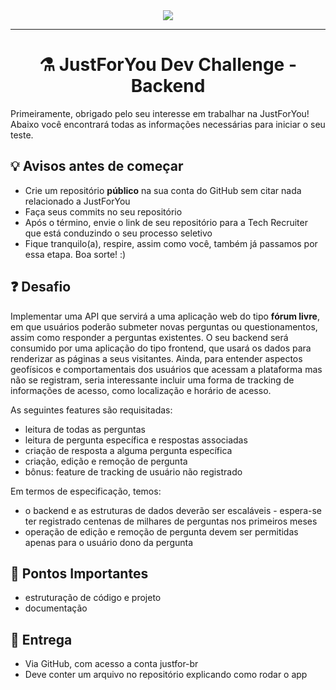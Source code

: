 <div align="center">
  <img src="https://revobeautytech.com.br/assinaturas/logo-jfy.png">
</div>

---

<div align="center">
  <h1>⚗️ JustForYou Dev Challenge - Backend</h1>
</div>

Primeiramente, obrigado pelo seu interesse em trabalhar na JustForYou! Abaixo você encontrará todas as informações necessárias para iniciar o seu teste.

## 💡 Avisos antes de começar

- Crie um repositório **público** na sua conta do GitHub sem citar nada relacionado a JustForYou
- Faça seus commits no seu repositório
- Após o término, envie o link de seu repositório para a Tech Recruiter que está conduzindo o seu processo seletivo
- Fique tranquilo(a), respire, assim como você, também já passamos por essa etapa. Boa sorte! :)

## ❓ Desafio

Implementar uma API que servirá a uma aplicação web do tipo **fórum livre**, em que usuários poderão submeter novas perguntas ou questionamentos, assim como responder a perguntas existentes. O seu backend será consumido por uma aplicação do tipo frontend, que usará os dados para renderizar as páginas a seus visitantes.
Ainda, para entender aspectos geofísicos e comportamentais dos usuários que acessam a plataforma mas não se registram, seria interessante incluir uma forma de tracking de informações de acesso, como localização e horário de acesso.

As seguintes features são requisitadas:

- leitura de todas as perguntas
- leitura de pergunta específica e respostas associadas
- criação de resposta a alguma pergunta específica
- criação, edição e remoção de pergunta
- bônus: feature de tracking de usuário não registrado

Em termos de especificação, temos:

- o backend e as estruturas de dados deverão ser escaláveis - espera-se ter registrado centenas de milhares de perguntas nos primeiros meses
- operação de edição e remoção de pergunta devem ser permitidas apenas para o usuário dono da pergunta

## 📝 Pontos Importantes

- estruturação de código e projeto
- documentação

## 🚀 Entrega

- Via GitHub, com acesso a conta justfor-br
- Deve conter um arquivo no repositório explicando como rodar o app
